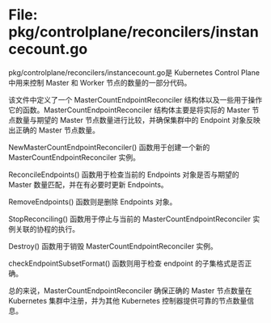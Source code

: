 # File: pkg/controlplane/reconcilers/instancecount.go

pkg/controlplane/reconcilers/instancecount.go是 Kubernetes Control Plane 中用来控制 Master 和 Worker 节点的数量的一部分代码。

该文件中定义了一个 MasterCountEndpointReconciler 结构体以及一些用于操作它的函数。MasterCountEndpointReconciler 结构体主要是将实际的 Master 节点数量与期望的 Master 节点数量进行比较，并确保集群中的 Endpoint 对象反映出正确的 Master 节点数量。

NewMasterCountEndpointReconciler() 函数用于创建一个新的 MasterCountEndpointReconciler 实例。

ReconcileEndpoints() 函数用于检查当前的 Endpoints 对象是否与期望的 Master 数量匹配，并在有必要时更新 Endpoints。

RemoveEndpoints() 函数则是删除 Endpoints 对象。

StopReconciling() 函数用于停止与当前的 MasterCountEndpointReconciler 实例关联的协程的执行。

Destroy() 函数用于销毁 MasterCountEndpointReconciler 实例。

checkEndpointSubsetFormat() 函数则用于检查 endpoint 的子集格式是否正确。

总的来说，MasterCountEndpointReconciler 确保正确的 Master 节点数量在 Kubernetes 集群中注册，并为其他 Kubernetes 控制器提供可靠的节点数量信息。

